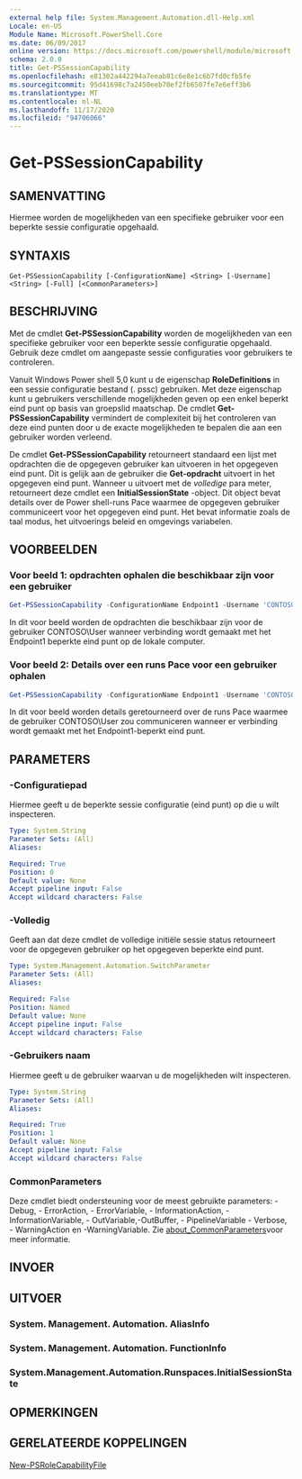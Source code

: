 ```yaml
---
external help file: System.Management.Automation.dll-Help.xml
Locale: en-US
Module Name: Microsoft.PowerShell.Core
ms.date: 06/09/2017
online version: https://docs.microsoft.com/powershell/module/microsoft.powershell.core/get-pssessioncapability?view=powershell-7.2&WT.mc_id=ps-gethelp
schema: 2.0.0
title: Get-PSSessionCapability
ms.openlocfilehash: e81302a442294a7eeab81c6e8e1c6b7fd0cfb5fe
ms.sourcegitcommit: 95d41698c7a2450eeb70ef2fb6507fe7e6eff3b6
ms.translationtype: MT
ms.contentlocale: nl-NL
ms.lasthandoff: 11/17/2020
ms.locfileid: "94706066"
---
```

# Get-PSSessionCapability

## SAMENVATTING
Hiermee worden de mogelijkheden van een specifieke gebruiker voor een beperkte sessie configuratie opgehaald.

## SYNTAXIS

```
Get-PSSessionCapability [-ConfigurationName] <String> [-Username] <String> [-Full] [<CommonParameters>]
```

## BESCHRIJVING

Met de cmdlet **Get-PSSessionCapability** worden de mogelijkheden van een specifieke gebruiker voor een beperkte sessie configuratie opgehaald.
Gebruik deze cmdlet om aangepaste sessie configuraties voor gebruikers te controleren.

Vanuit Windows Power shell 5,0 kunt u de eigenschap **RoleDefinitions** in een sessie configuratie bestand (. pssc) gebruiken.
Met deze eigenschap kunt u gebruikers verschillende mogelijkheden geven op een enkel beperkt eind punt op basis van groepslid maatschap.
De cmdlet **Get-PSSessionCapability** vermindert de complexiteit bij het controleren van deze eind punten door u de exacte mogelijkheden te bepalen die aan een gebruiker worden verleend.

De cmdlet **Get-PSSessionCapability** retourneert standaard een lijst met opdrachten die de opgegeven gebruiker kan uitvoeren in het opgegeven eind punt.
Dit is gelijk aan de gebruiker die **Get-opdracht** uitvoert in het opgegeven eind punt.
Wanneer u uitvoert met de *volledige* para meter, retourneert deze cmdlet een **InitialSessionState** -object.
Dit object bevat details over de Power shell-runs Pace waarmee de opgegeven gebruiker communiceert voor het opgegeven eind punt.
Het bevat informatie zoals de taal modus, het uitvoerings beleid en omgevings variabelen.

## VOORBEELDEN

### Voor beeld 1: opdrachten ophalen die beschikbaar zijn voor een gebruiker

```powershell
Get-PSSessionCapability -ConfigurationName Endpoint1 -Username 'CONTOSO\User'
```

In dit voor beeld worden de opdrachten die beschikbaar zijn voor de gebruiker CONTOSO\User wanneer verbinding wordt gemaakt met het Endpoint1 beperkte eind punt op de lokale computer.

### Voor beeld 2: Details over een runs Pace voor een gebruiker ophalen

```powershell
Get-PSSessionCapability -ConfigurationName Endpoint1 -Username 'CONTOSO\User' -Full
```

In dit voor beeld worden details geretourneerd over de runs Pace waarmee de gebruiker CONTOSO\User zou communiceren wanneer er verbinding wordt gemaakt met het Endpoint1-beperkt eind punt.

## PARAMETERS

### -Configuratiepad

Hiermee geeft u de beperkte sessie configuratie (eind punt) op die u wilt inspecteren.

```yaml
Type: System.String
Parameter Sets: (All)
Aliases:

Required: True
Position: 0
Default value: None
Accept pipeline input: False
Accept wildcard characters: False
```

### -Volledig

Geeft aan dat deze cmdlet de volledige initiële sessie status retourneert voor de opgegeven gebruiker op het opgegeven beperkte eind punt.

```yaml
Type: System.Management.Automation.SwitchParameter
Parameter Sets: (All)
Aliases:

Required: False
Position: Named
Default value: None
Accept pipeline input: False
Accept wildcard characters: False
```

### -Gebruikers naam

Hiermee geeft u de gebruiker waarvan u de mogelijkheden wilt inspecteren.

```yaml
Type: System.String
Parameter Sets: (All)
Aliases:

Required: True
Position: 1
Default value: None
Accept pipeline input: False
Accept wildcard characters: False
```

### CommonParameters

Deze cmdlet biedt ondersteuning voor de meest gebruikte parameters: -Debug, - ErrorAction, - ErrorVariable, - InformationAction, -InformationVariable, - OutVariable,-OutBuffer, - PipelineVariable - Verbose, - WarningAction en -WarningVariable. Zie [about_CommonParameters](https://go.microsoft.com/fwlink/?LinkID=113216)voor meer informatie.

## INVOER

## UITVOER

### System. Management. Automation. AliasInfo

### System. Management. Automation. FunctionInfo

### System.Management.Automation.Runspaces.InitialSessionState

## OPMERKINGEN

## GERELATEERDE KOPPELINGEN

[New-PSRoleCapabilityFile](New-PSRoleCapabilityFile.md)

